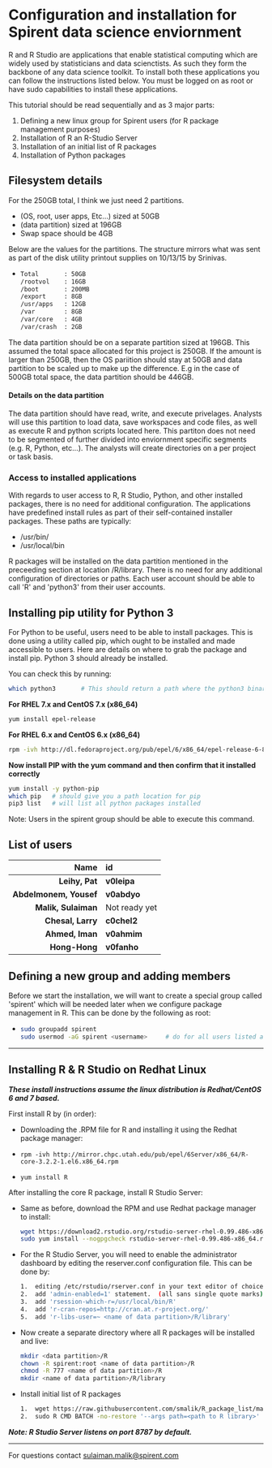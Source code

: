 #   Configuration and installation for Spirent data science enviornment

R and R Studio are applications that enable statistical computing which are widely used by statisticians and data scienctists.  As such they form the backbone of any data science toolkit.  To install both these applications you can follow the instructions listed below.  You must be logged on as root or have sudo capabilities to install these applications.

This tutorial should be read sequentially and as 3 major parts:
1.  Defining a new linux group for Spirent users (for R package management purposes)
2.  Installation of R an R-Studio Server
3.  Installation of an initial list of R packages
4.  Installation of Python packages

##  Filesystem details

For the 250GB total, I think we just need 2 partitions.
- (OS, root, user apps,  Etc…) sized at 50GB
- (data partition) sized at 196GB
- Swap space should be 4GB

Below are the values for the partitions.  The structure mirrors what was sent as part of the disk utility printout supplies on 10/13/15 by Srinivas.

-
    ```sh 
    Total       : 50GB
    /rootvol    : 16GB
    /boot       : 200MB
    /export     : 8GB
    /usr/apps   : 12GB
    /var        : 8GB 
    /var/core   : 4GB
    /var/crash  : 2GB
    ```
The data partition should be on a separate partition sized at 196GB.  This assumed the total space allocated for this project is 250GB.  If the amount is larger than 250GB, then the OS pariition should stay at 50GB and data partition to be scaled up to make up the difference.  E.g in the case of 500GB total space, the data partition should be 446GB.

#### Details on the data partition

The data partition should have read, write, and execute privelages.  Analysts will use this partition to load data, save workspaces and code files, as well as execute R and python scripts located here.  This partiton does not need to be segmented of further divided into enviornment specific segments (e.g. R, Python, etc...).  The analysts will create directories on a per project or task basis.   

### Access to installed applications
With regards to user access to R, R Studio, Python, and other installed packages, there is no need for additional configuration.  The applications have predefined install rules as part of their self-contained installer packages.  These paths are typically:
- /usr/bin/
- /usr/local/bin

R packages will be installed on the data partition mentioned in the preceeding section at location <data partition>/R/library.  There is no need for any additional configuration of directories or paths.  Each user account should be able to call 'R' and 'python3' from their user accounts.  

##  Installing pip utility for Python 3
For Python to be useful, users need to be able to install packages.  This is done using a utility called pip, which ought to be installed and made accessible to users.  Here are details on where to grab the package and install pip.  Python 3 should already be installed.  

You can check this by running: 
```sh
which python3       # This should return a path where the python3 binary is located.  Otherwise it is not installed.
```

**For RHEL 7.x and CentOS 7.x (x86_64)**
```sh
yum install epel-release
```

**For RHEL 6.x and CentOS 6.x (x86_64)**
```sh
rpm -ivh http://dl.fedoraproject.org/pub/epel/6/x86_64/epel-release-6-8.noarch.rpm
```
**Now install PIP with the yum command and then confirm that it installed correctly**
```sh
yum install -y python-pip
which pip   # should give you a path location for pip
pip3 list   # will list all python packages installed
```
Note: Users in the spirent group should be able to execute this command.


##  List of users

 Name | id |
--------------------:|:---------
**Leihy, Pat** | **v0leipa** 
**Abdelmonem, Yousef** | **v0abdyo** 
**Malik, Sulaiman** | Not ready yet
**Chesal, Larry** | **c0chel2**
**Ahmed, Iman** | **v0ahmim**
**Hong-Hong** | **v0fanho**




##  Defining a new group and adding members
Before we start the installation, we will want to create a special group called 'spirent' which will be needed later when we configure package management in R.  This can be done by the following as root:
   
-   ```sh
    sudo groupadd spirent
    sudo usermod -aG spirent <username>     # do for all users listed above
    ```
___

##   Installing R & R Studio on Redhat Linux

***These install instructions assume the linux distribution is Redhat/CentOS 6 and 7 based.***

First install R by (in order):
  - Downloading the .RPM file for R and installing it using the Redhat package manager: 
  -     rpm -ivh http://mirror.chpc.utah.edu/pub/epel/6Server/x86_64/R-core-3.2.2-1.el6.x86_64.rpm
  -     yum install R

After installing the core R package, install R Studio Server:

-   Same as before, download the RPM and use Redhat package manager to install:
    ```sh
    wget https://download2.rstudio.org/rstudio-server-rhel-0.99.486-x86_64.rpm
    sudo yum install --nogpgcheck rstudio-server-rhel-0.99.486-x86_64.rpm
    ```
-   For the R Studio Server, you will need to enable the administrator dashboard by editing the reserver.conf                    configuration file.  This can be done by:
    ```sh
    1.  editing /etc/rstudio/rserver.conf in your text editor of choice
    2.  add 'admin-enabled=1' statement.  (all sans single quote marks)
    3.  add 'rsession-which-r=/usr/local/bin/R'
    4.  add 'r-cran-repos=http://cran.at.r-project.org/'
    5.  add 'r-libs-user=~ <name of data partition>/R/library'
    ```
-   Now create a separate directory where all R packages will be installed and live:
    ```sh
    mkdir <data partition>/R
    chown -R spirent:root <name of data partition>/R
    chmod -R 777 <name of data partition>/R
    mkdir <name of data partition>/R/library
    ```
-   Install initial list of R packages
    ```sh
    1.  wget https://raw.githubusercontent.com/smalik/R_package_list/master/install_packages.R
    2.  sudo R CMD BATCH -no-restore '--args path=<path to R library>' install_packages.R
    ```

***Note: R Studio Server listens on port 8787 by default.***


___


For questions contact sulaiman.malik@spirent.com
